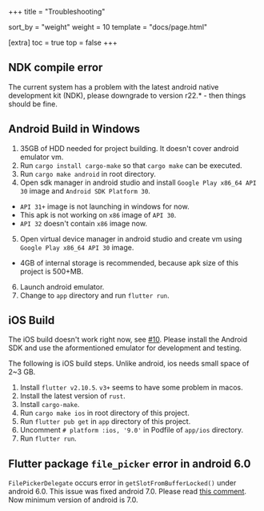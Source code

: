 +++
title = "Troubleshooting"

sort_by = "weight"
weight = 10
template = "docs/page.html"

[extra]
toc = true
top = false
+++


## NDK compile error

The current system has a problem with the latest android native development kit (NDK), please downgrade to version r22.* - then things should be fine.

## Android Build in Windows

1. 35GB of HDD needed for project building. It doesn't cover android emulator vm.
2. Run `cargo install cargo-make` so that `cargo make` can be executed.
3. Run `cargo make android` in root directory.
4. Open sdk manager in android studio and install `Google Play x86_64 API 30` image and `Android SDK Platform 30`.
  - `API 31+` image is not launching in windows for now.
  - This apk is not working on `x86` image of `API 30`.
  - `API 32` doesn't contain `x86` image now.
5. Open virtual device manager in android studio and create vm using `Google Play x86_64 API 30` image.
  - 4GB of internal storage is recommended, because apk size of this project is 500+MB.
6. Launch android emulator.
7. Change to `app` directory and run `flutter run`.

## iOS Build

The iOS build doesn't work right now, see [#10](https://github.com/acterglobal/a3/issues/10). Please install the Android SDK and use the aformentioned emulator for development and testing.

The following is iOS build steps.
Unlike android, ios needs small space of 2~3 GB.

1. Install `flutter v2.10.5`. `v3+` seems to have some problem in macos.
2. Install the latest version of `rust`.
3. Install `cargo-make`.
4. Run `cargo make ios` in root directory of this project.
5. Run `flutter pub get` in `app` directory of this project.
6. Uncomment `# platform :ios, '9.0'` in Podfile of `app/ios` directory.
7. Run `flutter run`.

## Flutter package `file_picker` error in android 6.0

`FilePickerDelegate` occurs error in `getSlotFromBufferLocked()` under android 6.0.
This issue was fixed android 7.0.
Please read [this comment](https://ubidots.com/community/t/solved-android-send-call-data-to-ubidots-etslotfrombufferlocked-unknown-buffer/334/2).
Now minimum version of android is 7.0.
